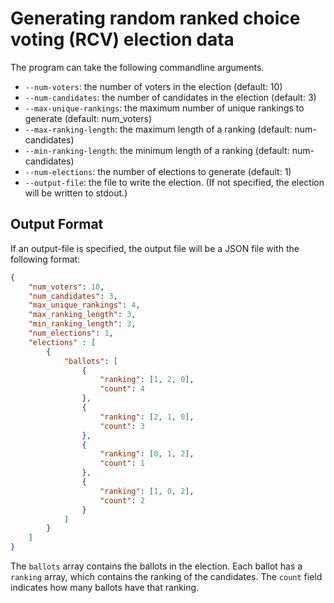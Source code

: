 # Generating random ranked choice voting (RCV) election data

The program can take the following commandline arguments.

- `--num-voters`: the number of voters in the election (default: 10)
- `--num-candidates`: the number of candidates in the election (default: 3)
- `--max-unique-rankings`: the maximum number of unique rankings to generate (default: num_voters)
- `--max-ranking-length`: the maximum length of a ranking (default: num-candidates)
- `--min-ranking-length`: the minimum length of a ranking (default: num-candidates)
- `--num-elections`: the number of elections to generate (default: 1)
- `--output-file`: the file to write the election. (If not specified, the election will be written to stdout.)

## Output Format

If an output-file is specified, the output file will be a JSON file with the following format:

```json
{
    "num_voters": 10,
    "num_candidates": 3,
    "max_unique_rankings": 4,
    "max_ranking_length": 3,
    "min_ranking_length": 3,
    "num_elections": 1,
    "elections" : [
        {
            "ballots": [
                {
                    "ranking": [1, 2, 0],
                    "count": 4
                },
                {
                    "ranking": [2, 1, 0],
                    "count": 3
                },
                {
                    "ranking": [0, 1, 2],
                    "count": 1
                },
                {
                    "ranking": [1, 0, 2],
                    "count": 2
                }
            ]
        }
    ]
}
```

The `ballots` array contains the ballots in the election. Each ballot has a `ranking` array, which contains the ranking of the candidates. The `count` field indicates how many ballots have that ranking.
